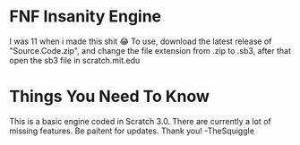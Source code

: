 # FNF Insanity Engine
I was 11 when i made this shit 😂
To use, download the latest release of "Source.Code.zip", and change the file extension from .zip to .sb3, after that open the sb3 file in scratch.mit.edu
# Things You Need To Know
This is a basic engine coded in Scratch 3.0.
There are currently a lot of missing features.
Be paitent for updates.
Thank you!
-TheSquiggle
